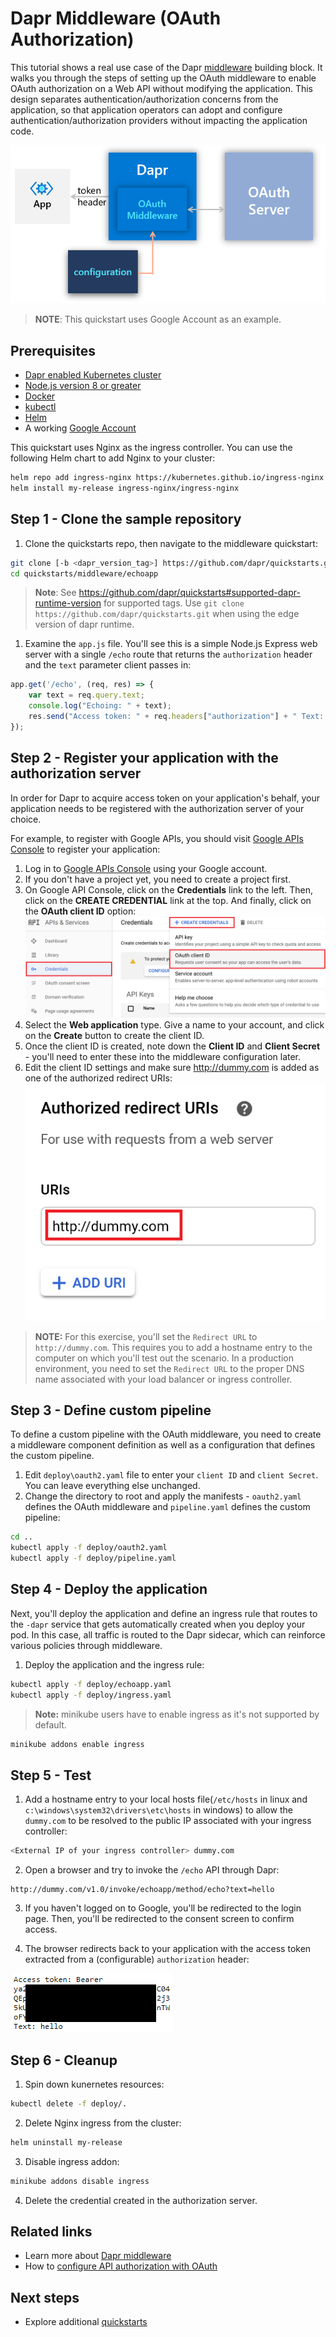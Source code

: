 # Dapr Middleware (OAuth Authorization)

This tutorial shows a real use case of the Dapr [middleware](https://github.com/dapr/docs/tree/master/concepts/middleware) building block. It walks you through the steps of setting up the OAuth middleware to enable OAuth authorization on a Web API without modifying the application. This design separates authentication/authorization concerns from the application, so that application operators can adopt and configure authentication/authorization providers without impacting the application code.

![Architecture Diagram](./img/Architecture_Diagram.png)

> **NOTE**: This quickstart uses Google Account as an example.

## Prerequisites

- [Dapr enabled Kubernetes cluster](https://github.com/dapr/docs/blob/master/getting-started/environment-setup.md#installing-dapr-on-a-kubernetes-cluster)
- [Node.js version 8 or greater](https://nodejs.org/en/)
- [Docker](https://docs.docker.com/)
- [kubectl](https://kubernetes.io/docs/tasks/tools/install-kubectl/)
- [Helm](https://github.com/helm/helm)
- A working [Google Account](https://accounts.google.com)

This quickstart uses Nginx as the ingress controller. You can use the following Helm chart to add Nginx to your cluster:

```bash
helm repo add ingress-nginx https://kubernetes.github.io/ingress-nginx
helm install my-release ingress-nginx/ingress-nginx
```

## Step 1 - Clone the sample repository

1. Clone the quickstarts repo, then navigate to the middleware quickstart:

```bash
git clone [-b <dapr_version_tag>] https://github.com/dapr/quickstarts.git
cd quickstarts/middleware/echoapp
```

> **Note**: See <https://github.com/dapr/quickstarts#supported-dapr-runtime-version> for supported tags. Use `git clone https://github.com/dapr/quickstarts.git` when using the edge version of dapr runtime.

1. Examine the ```app.js``` file. You'll see this is a simple Node.js Express web server with a single ```/echo``` route that returns the ```authorization``` header and the ```text``` parameter client passes in:

```javascript
app.get('/echo', (req, res) => {
    var text = req.query.text;
    console.log("Echoing: " + text);
    res.send("Access token: " + req.headers["authorization"] + " Text: " + text)
});

```

## Step 2 - Register your application with the authorization server

In order for Dapr to acquire access token on your application's behalf, your application needs to be registered with the authorization server of your choice.

For example, to register with Google APIs, you should visit [Google APIs Console](https://console.developers.google.com) to register your application:

1. Log in to [Google APIs Console](https://console.developers.google.com) using your Google account.
2. If you don't have a project yet, you need to create a project first.
3. On Google API Console, click on the **Credentials** link to the left. Then, click on the **CREATE CREDENTIAL** link at the top. And finally, click on the **OAuth client ID** option:
   ![API console](img/google-console.png)
4. Select the **Web application** type. Give a name to your account, and click on the **Create** button to create the client ID.
5. Once the client ID is created, note down the **Client ID** and **Client Secret** - you'll need to enter these into the middleware configuration later.
6. Edit the client ID settings and make sure <http://dummy.com> is added as one of the authorized redirect URIs:
  ![Dummy.com](img/google-dummy.png)
  
> **NOTE:** For this exercise, you'll set the ```Redirect URL``` to ```http://dummy.com```. This requires you to add a hostname entry to the computer on which you'll test out the scenario. In a production environment, you need to set the ```Redirect URL``` to the proper DNS name associated with your load balancer or ingress controller.

## Step 3 - Define custom pipeline

To define a custom pipeline with the OAuth middleware, you need to create a middleware component definition as well as a configuration that defines the custom pipeline.

1. Edit ```deploy\oauth2.yaml``` file to enter your ```client ID``` and ```client Secret```. You can leave everything else unchanged.
2. Change the directory to root and apply the manifests - ```oauth2.yaml``` defines the OAuth middleware and ```pipeline.yaml``` defines the custom pipeline:

```bash
cd ..
kubectl apply -f deploy/oauth2.yaml
kubectl apply -f deploy/pipeline.yaml
```

## Step 4 - Deploy the application

Next, you'll deploy the application and define an ingress rule that routes to the ```-dapr``` service that gets automatically created when you deploy your pod. In this case, all traffic is routed to the Dapr sidecar, which can reinforce various policies through middleware.

1. Deploy the application and the ingress rule:

```bash
kubectl apply -f deploy/echoapp.yaml
kubectl apply -f deploy/ingress.yaml
```

>**Note:** minikube users have to enable ingress as it's not supported by default.

```bash
minikube addons enable ingress
```

## Step 5 - Test

1. Add a hostname entry to your local hosts file(`/etc/hosts` in linux and `c:\windows\system32\drivers\etc\hosts` in windows) to allow the ```dummy.com``` to be resolved to the public IP associated with your ingress controller:

```bash
<External IP of your ingress controller> dummy.com
```

2. Open a browser and try to invoke the ```/echo``` API through Dapr:

```
http://dummy.com/v1.0/invoke/echoapp/method/echo?text=hello
```

3. If you haven't logged on to Google, you'll be redirected to the login page. Then, you'll be redirected to the consent screen to confirm access.

4. The browser redirects back to your application with the access token extracted from a (configurable) ```authorization``` header:

![Web Page](./img/webpage.png)

## Step 6 - Cleanup

1. Spin down kunernetes resources:

```bash
kubectl delete -f deploy/.
```

2. Delete Nginx ingress from the cluster:

```bash
helm uninstall my-release
```

3. Disable ingress addon:

```bash
minikube addons disable ingress
```

4. Delete the credential created in the authorization server.

## Related links
- Learn more about [Dapr middleware](https://github.com/dapr/docs/tree/master/concepts/middleware)
- How to [configure API authorization with OAuth](https://github.com/dapr/docs/blob/master/howto/authorization-with-oauth/README.md)

## Next steps
- Explore additional [quickstarts](../README.md#quickstarts)
